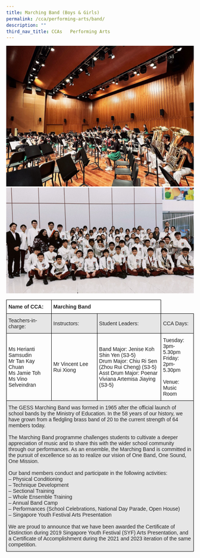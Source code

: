 ```yaml
---
title: Marching Band (Boys & Girls)
permalink: /cca/performing-arts/band/
description: ""
third_nav_title: CCAs   Performing Arts
---
```

![](/images/gess%20marching%20band%20(1).jpeg)
<br>
![](/images/gess%20marching%20band%20(2).jpeg)
<br>

<style type="text/css">
.tg  {border-collapse:collapse;border-spacing:0;}
.tg td{border-color:black;border-style:solid;border-width:1px;font-family:Arial, sans-serif;font-size:14px;
  overflow:hidden;padding:10px 5px;word-break:normal;}
.tg th{border-color:black;border-style:solid;border-width:1px;font-family:Arial, sans-serif;font-size:14px;
  font-weight:normal;overflow:hidden;padding:10px 5px;word-break:normal;}
.tg .tg-l2bf{background-color:#FFF;color:#222;font-weight:bold;text-align:left;vertical-align:top}
.tg .tg-h5mn{background-color:#E6E6E6;color:#222;text-align:left;vertical-align:middle}
.tg .tg-1ppo{background-color:#FFF;color:#222;text-align:left;vertical-align:middle}
</style>
<table class="tg">
<thead>
  <tr>
    <th class="tg-l2bf"><span style="font-weight:bold">Name of CCA:</span></th>
    <th class="tg-l2bf" colspan="2"><span style="font-weight:bold">Marching Band</span></th>
  </tr>
</thead>
<tbody>
  <tr>
    <td class="tg-h5mn">Teachers-in-charge:</td>
    <td class="tg-h5mn">Instructors:</td>
    <td class="tg-h5mn">Student Leaders:</td>
    <td class="tg-h5mn">CCA Days:</td>
  </tr>
  <tr>
    <td class="tg-tsok">Ms Herianti Samsudin<br>Mr Tan Kay Chuan<br>Ms Jamie Toh<br>Ms Vino Selveindran<br></td>
    <td class="tg-tsok">Mr Vincent Lee Rui Xiong</td>
    <td class="tg-tsok">Band Major: Jenise Koh Shin Yen (S3-5)<br>Drum Major: Chiu Ri Sen (Zhou Rui Cheng) (S3-5)<br>Asst Drum Major: Poenar Viviana Artemisa Jiaying (S3-5)</td>
    <td class="tg-tsok">Tuesday:<br>3pm-5.30pm<br>Friday:<br>2pm-5.30pm<br><br>Venue:<br>Music Room</td>
  </tr>
  <tr>
    <td class="tg-h5mn" colspan="4">The GESS Marching Band was formed in 1965 after the official launch of school bands by the Ministry of Education. In the 58 years of our history, we have grown from a fledgling brass band of 20 to the current strength of 64 members today.<br><br>The Marching Band programme challenges students to cultivate a deeper appreciation of music and to share this with the wider school community through our performances. As an ensemble, the Marching Band is committed in the pursuit of excellence so as to realize our vision of One Band, One Sound, One Mission.<br><br>Our band members conduct and participate in the following activities:<br>– Physical Conditioning<br>– Technique Development<br>– Sectional Training<br>– Whole Ensemble Training<br>– Annual Band Camp<br>– Performances (School Celebrations, National Day Parade, Open House)<br>– Singapore Youth Festival Arts Presentation<br><br>We are proud to announce that we have been awarded the Certificate of Distinction during 2019 Singapore Youth Festival (SYF) Arts Presentation, and a Certificate of Accomplishment during the 2021 and 2023 iteration of the same competition.</td>
  </tr>
</tbody>
</table>